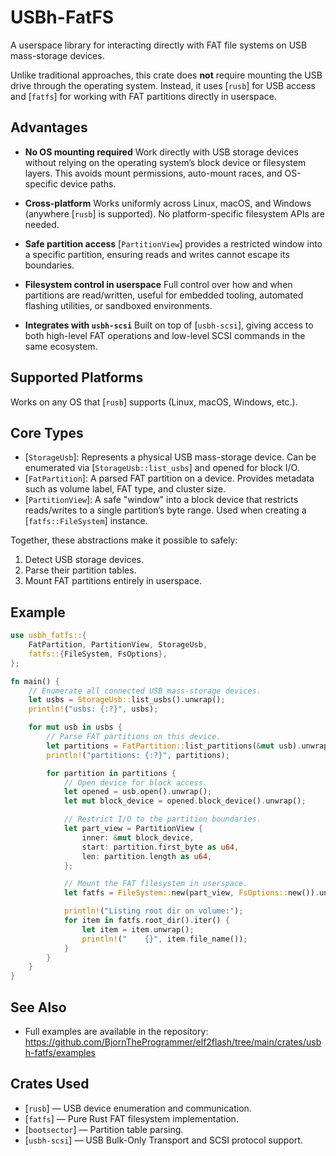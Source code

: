 # USBh-FatFS

A userspace library for interacting directly with FAT file systems on USB
mass-storage devices.

Unlike traditional approaches, this crate does **not** require mounting
the USB drive through the operating system. Instead, it uses [`rusb`] for
USB access and [`fatfs`] for working with FAT partitions directly in
userspace.

## Advantages

- **No OS mounting required**
  Work directly with USB storage devices without relying on the operating
  system’s block device or filesystem layers. This avoids mount permissions,
  auto-mount races, and OS-specific device paths.

- **Cross-platform**
  Works uniformly across Linux, macOS, and Windows (anywhere [`rusb`] is
  supported). No platform-specific filesystem APIs are needed.

- **Safe partition access**
  [`PartitionView`] provides a restricted window into a specific partition,
  ensuring reads and writes cannot escape its boundaries.

- **Filesystem control in userspace**
  Full control over how and when partitions are read/written, useful for
  embedded tooling, automated flashing utilities, or sandboxed environments.

- **Integrates with `usbh-scsi`**
  Built on top of [`usbh-scsi`], giving access to both high-level FAT
  operations and low-level SCSI commands in the same ecosystem.


## Supported Platforms

Works on any OS that [`rusb`] supports (Linux, macOS, Windows, etc.).

## Core Types

- [`StorageUsb`]: Represents a physical USB mass-storage device. Can be
  enumerated via [`StorageUsb::list_usbs`] and opened for block I/O.
- [`FatPartition`]: A parsed FAT partition on a device. Provides metadata
  such as volume label, FAT type, and cluster size.
- [`PartitionView`]: A safe "window" into a block device that restricts
  reads/writes to a single partition’s byte range. Used when creating a
  [`fatfs::FileSystem`] instance.

Together, these abstractions make it possible to safely:
1. Detect USB storage devices.
2. Parse their partition tables.
3. Mount FAT partitions entirely in userspace.

## Example

```rust
use usbh_fatfs::{
    FatPartition, PartitionView, StorageUsb,
    fatfs::{FileSystem, FsOptions},
};

fn main() {
    // Enumerate all connected USB mass-storage devices.
    let usbs = StorageUsb::list_usbs().unwrap();
    println!("usbs: {:?}", usbs);

    for mut usb in usbs {
        // Parse FAT partitions on this device.
        let partitions = FatPartition::list_partitions(&mut usb).unwrap();
        println!("partitions: {:?}", partitions);

        for partition in partitions {
            // Open device for block access.
            let opened = usb.open().unwrap();
            let mut block_device = opened.block_device().unwrap();

            // Restrict I/O to the partition boundaries.
            let part_view = PartitionView {
                inner: &mut block_device,
                start: partition.first_byte as u64,
                len: partition.length as u64,
            };

            // Mount the FAT filesystem in userspace.
            let fatfs = FileSystem::new(part_view, FsOptions::new()).unwrap();

            println!("Listing root dir on volume:");
            for item in fatfs.root_dir().iter() {
                let item = item.unwrap();
                println!("    {}", item.file_name());
            }
        }
    }
}
```

## See Also

- Full examples are available in the repository:
  <https://github.com/BjornTheProgrammer/elf2flash/tree/main/crates/usbh-fatfs/examples>

## Crates Used
- [`rusb`] — USB device enumeration and communication.
- [`fatfs`] — Pure Rust FAT filesystem implementation.
- [`bootsector`] — Partition table parsing.
- [`usbh-scsi`] — USB Bulk-Only Transport and SCSI protocol support.

